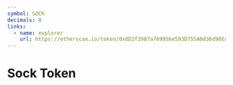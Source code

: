 ```yaml
---
symbol: SOCK
decimals: 0
links:
  - name: explorer
    url: https://etherscan.io/token/0x0D2f3987a76995be593D755A0d36d90Ec86a2AE1
---
```


# Sock Token
